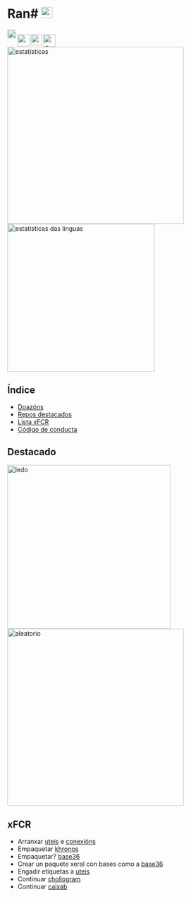 # Ran# [<img src="https://raw.githubusercontent.com/Ran-n/svgs/main/linguas/gz_0.svg" width="25" alt="galego" title="Galego">](readme_gz.md)

[<img align="left" src="https://github.com/Ran-n/media/blob/main/emojis/casa_0.svg" width="20" alt="inicio" title="Inicio">](../../README.md)

[<img align="left" src="https://raw.githubusercontent.com/Ran-n/svgs/main/linguas/en_0.svg" width="27" alt="english" title="English">](readme_en.md)
[<img align="left" src="https://raw.githubusercontent.com/Ran-n/svgs/main/linguas/eo_0.svg" width="25" alt="esperanto" title="Esperanto">](readme_eo.md)
[<img align="left" src="https://raw.githubusercontent.com/Ran-n/svgs/main/linguas/cas_0.svg" width="28" alt="castellano" title="Castellano">](readme_cas.md)
<img align="center">
<img align="right">
---
<a href="https://github-readme-stats.vercel.app/api?username=ran-n&theme=dark&show_icons=true&locale=pt-PT&include_all_commits=true">
  <img align="center" width="400" src="https://github-readme-stats.vercel.app/api?username=ran-n&theme=dark&show_icons=true&locale=pt-PT&include_all_commits=true" alt="estatísticas" title="Estatísticas"/>
</a>
<a href="https://github-readme-stats.vercel.app/api/top-langs/?username=ran-n&theme=dark&locale=pt-PT&layout=compact&custom_title=Idiomas%20m%C3%A1is%20usados">
  <img align="center" width="334" src="https://github-readme-stats.vercel.app/api/top-langs/?username=ran-n&theme=dark&locale=pt-PT&layout=compact&custom_title=Idiomas%20m%C3%A1is%20usados" alt="estatísticas das linguas" title="Estatísticas das linguas"/>
</a>

## Índice
- [Doazóns](https://github.com/Ran-n/doc/blob/main/doazóns.md)
- [Repos destacados](readme_gz.md#destacado)
- [Lista xFCR](readme_gz.md#xFCR)
- [Código de conducta](https://github.com/Ran-n/doc/blob/main/coc/coc_gz.md)

## Destacado
<a href="https://github-readme-stats.vercel.app/api/pin/?username=ran-n&repo=ledo&theme=dark">
  <img align="center" width="370" src="https://github-readme-stats.vercel.app/api/pin/?username=ran-n&repo=ledo&theme=dark" alt="ledo" title="Ledo"/>
</a>
<a href="https://github-readme-stats.vercel.app/api/pin/?username=ran-n&repo=aleatorio&theme=dark">
  <img align="center" width="400" src="https://github-readme-stats.vercel.app/api/pin/?username=ran-n&repo=aleatorio&theme=dark" alt="aleatorio" title="Aleatorio"/>
</a>

## xFCR
- Arranxar [uteis](https://github.com/Ran-n/uteis) e [conexións](https://github.com/Ran-n/conexions)
- Empaquetar [khronos](https://github.com/Ran-n/khronos)
- Empaquetar? [base36](https://github.com/Ran-n/base36)
- Crear un paquete xeral con bases como a [base36](https://github.com/Ran-n/base36)
- Engadir etiquetas a [uteis](https://github.com/Ran-n/uteis)
- Continuar [chollogram](https://github.com/Ran-n/chollogram)
- Continuar [caixab](https://github.com/Ran-n/caixab)
